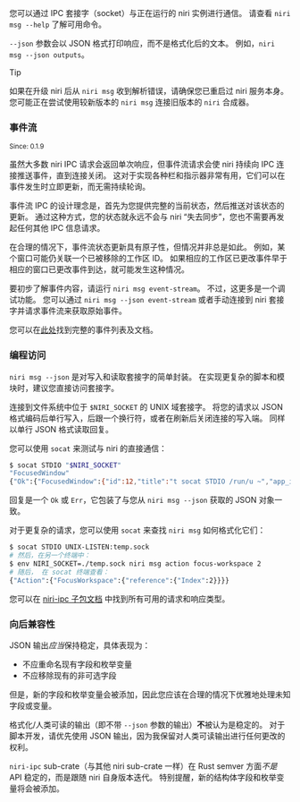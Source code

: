 您可以通过 IPC 套接字（socket）与正在运行的 niri 实例进行通信。
请查看 `niri msg --help` 了解可用命令。

`--json` 参数会以 JSON 格式打印响应，而不是格式化后的文本。
例如，`niri msg --json outputs`。

> [!TIP]
> 如果在升级 niri 后从 `niri msg` 收到解析错误，请确保您已重启过 niri 服务本身。
> 您可能正在尝试使用较新版本的 `niri msg` 连接旧版本的 `niri` 合成器。

### 事件流

<sup>Since: 0.1.9</sup>

虽然大多数 niri IPC 请求会返回单次响应，但事件流请求会使 niri 持续向 IPC 连接推送事件，直到连接关闭。
这对于实现各种栏和指示器非常有用，它们可以在事件发生时立即更新，而无需持续轮询。

事件流 IPC 的设计理念是，首先为您提供完整的当前状态，然后推送对该状态的更新。
通过这种方式，您的状态就永远不会与 niri “失去同步”，您也不需要再发起任何其他 IPC 信息请求。

在合理的情况下，事件流状态更新具有原子性，但情况并非总是如此。
例如，某个窗口可能仍关联一个已被移除的工作区 ID。
如果相应的工作区已更改事件早于相应的窗口已更改事件到达，就可能发生这种情况。

要初步了解事件内容，请运行 `niri msg event-stream`。
不过，这更多是一个调试功能。
您可以通过 `niri msg --json event-stream` 或者手动连接到 niri 套接字并请求事件流来获取原始事件。

您可以在[此处](https://yalter.github.io/niri/niri_ipc/enum.Event.html)找到完整的事件列表及文档。

### 编程访问

`niri msg --json` 是对写入和读取套接字的简单封装。
在实现更复杂的脚本和模块时，建议您直接访问套接字。

连接到文件系统中位于 `$NIRI_SOCKET` 的 UNIX 域套接字。
将您的请求以 JSON 格式编码后单行写入，后跟一个换行符，或者在刷新后关闭连接的写入端。
同样以单行 JSON 格式读取回复。

您可以使用 `socat` 来测试与 niri 的直接通信：

```sh
$ socat STDIO "$NIRI_SOCKET"
"FocusedWindow"
{"Ok":{"FocusedWindow":{"id":12,"title":"t socat STDIO /run/u ~","app_id":"Alacritty","workspace_id":6,"is_focused":true}}}
```

回复是一个 `Ok` 或 `Err`，它包装了与您从 `niri msg --json` 获取的 JSON 对象一致。

对于更复杂的请求，您可以使用 `socat` 来查找 `niri msg` 如何格式化它们：

```sh
$ socat STDIO UNIX-LISTEN:temp.sock
# 然后，在另一个终端中：
$ env NIRI_SOCKET=./temp.sock niri msg action focus-workspace 2
# 随后， 在 socat 终端查看：
{"Action":{"FocusWorkspace":{"reference":{"Index":2}}}}
```

您可以在 [niri-ipc 子包文档](https://yalter.github.io/niri/niri_ipc/) 中找到所有可用的请求和响应类型。

### 向后兼容性

JSON 输出*应当*保持稳定，具体表现为：

- 不应重命名现有字段和枚举变量
- 不应移除现有的非可选字段

但是，新的字段和枚举变量会被添加，因此您应该在合理的情况下优雅地处理未知字段或变量。

格式化/人类可读的输出（即不带 `--json` 参数的输出）**不**被认为是稳定的。
对于脚本开发，请优先使用 JSON 输出，因为我保留对人类可读输出进行任何更改的权利。

`niri-ipc` sub-crate（与其他 niri sub-crate 一样）在 Rust semver 方面*不是* API 稳定的，而是跟随 niri 自身版本迭代。
特别提醒，新的结构体字段和枚举变量将会被添加。
